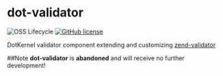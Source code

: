 # dot-validator

![OSS Lifecycle](https://img.shields.io/osslifecycle/dotkernel/dot-validator)
[![GitHub license](https://img.shields.io/github/license/dotkernel/dot-validator)](https://github.com/dotkernel/dot-validator/blob/master/LICENSE.md)

DotKernel validator component extending and customizing [zend-validator](https://github.com/zendframework/zend-validator)

##Note
**dot-validator** is **abandoned** and will receive no further development!

